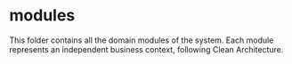 # modules

This folder contains all the domain modules of the system. Each module represents an independent business context, following Clean Architecture.
